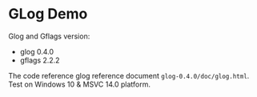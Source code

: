 # GLog Demo

Glog and Gflags version:

- glog 0.4.0
- gflags 2.2.2

The code reference glog reference document `glog-0.4.0/doc/glog.html`.
Test on Windows 10 & MSVC 14.0 platform.
